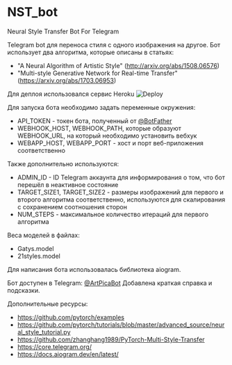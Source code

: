 # NST_bot
Neural Style Transfer Bot For Telegram

Telegram bot для переноса стиля с одного изображения на другое.
Бот использует два алгоритма, которые описаны в статьях:
- "A Neural Algorithm of Artistic Style" (http://arxiv.org/abs/1508.06576)
- "Multi-style Generative Network for Real-time Transfer" (https://arxiv.org/abs/1703.06953)

Для деплоя использовался сервис Heroku ![Deploy](https://www.herokucdn.com/deploy/button.svg)

Для запуска бота необходимо задать переменные окружения:
- API_TOKEN - токен бота, полученный от [@BotFather](https://t.me/BotFather)
- WEBHOOK_HOST, WEBHOOK_PATH, которые образуют WEBHOOK_URL, на который необходимо установить вебхук
- WEBAPP_HOST, WEBAPP_PORT - хост и порт веб-приложения соответственно

Также дополнительно используются:

- ADMIN_ID - ID Telegram аккаунта для информирования о том, что бот перешёл в неактивное состояние
- TARGET_SIZE1, TARGET_SIZE2 - размеры изображений для первого и второго алгоритма соответственно, используются для скалирования с сохранением соотношения сторон
- NUM_STEPS - максимальное количество итераций для первого алгоритма

Веса моделей в файлах:
- Gatys.model
- 21styles.model

Для написания бота использовалась библиотека aiogram.

Бот доступен в Telegram: [@ArtPicaBot](https://t.me/ArtPicaBot)
Добавлена краткая справка и подсказки.


Дополнительные ресурсы:

- https://github.com/pytorch/examples
- https://github.com/pytorch/tutorials/blob/master/advanced_source/neural_style_tutorial.py
- https://github.com/zhanghang1989/PyTorch-Multi-Style-Transfer
- https://core.telegram.org/
- https://docs.aiogram.dev/en/latest/
